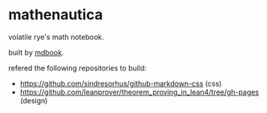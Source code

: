 # mathenautica

volatile rye's math notebook.

built by [mdbook](https://github.com/rust-lang/mdBook/tree/master).

refered the following repositories to build:

- https://github.com/sindresorhus/github-markdown-css (css)
- https://github.com/leanprover/theorem_proving_in_lean4/tree/gh-pages (design)